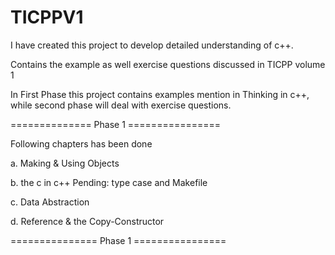 # TICPPV1

I have created this project to develop detailed understanding of c++.

Contains the example as well exercise questions discussed in TICPP volume 1

In First Phase this project contains examples mention in Thinking in c++, while second phase will deal with exercise questions.

============== Phase 1 ================

Following chapters has been done

a. Making & Using Objects

b. the c in c++
        Pending: type case and Makefile

c. Data Abstraction

d. Reference & the Copy-Constructor

=============== Phase 1 ================
